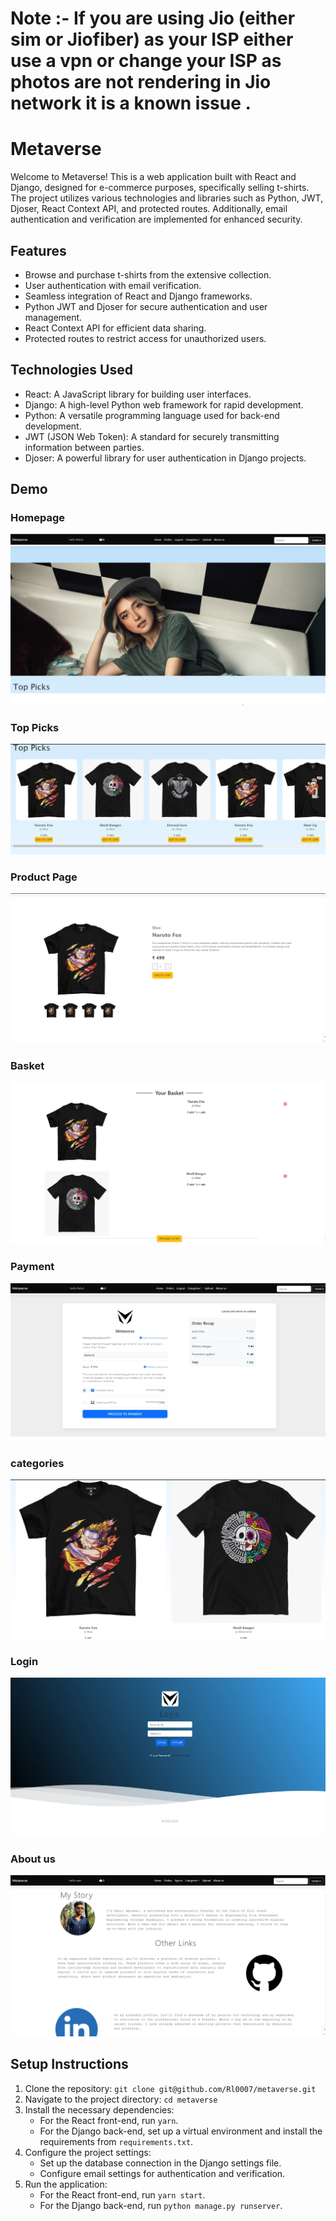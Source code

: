 # Note :-  If you are using Jio (either sim or Jiofiber)  as your ISP either use a vpn or change your ISP as photos are not rendering in Jio network it is a known issue .
# Metaverse

Welcome to Metaverse! This is a web application built with React and Django, designed for e-commerce purposes, specifically selling t-shirts. The project utilizes various technologies and libraries such as Python, JWT, Djoser, React Context API, and protected routes. Additionally, email authentication and verification are implemented for enhanced security.

## Features

- Browse and purchase t-shirts from the extensive collection.
- User authentication with email verification.
- Seamless integration of React and Django frameworks.
- Python JWT and Djoser for secure authentication and user management.
- React Context API for efficient data sharing.
- Protected routes to restrict access for unauthorized users.

## Technologies Used

- React: A JavaScript library for building user interfaces.
- Django: A high-level Python web framework for rapid development.
- Python: A versatile programming language used for back-end development.
- JWT (JSON Web Token): A standard for securely transmitting information between parties.
- Djoser: A powerful library for user authentication in Django projects.

## Demo

### Homepage

![Homepage](https://github.com/Rl0007/metaverse/blob/master/results/Homepage.JPG)

### Top Picks

![Top picks](https://github.com/Rl0007/metaverse/blob/master/results/top_picks.JPG)

### Product Page

![Product Page](https://github.com/Rl0007/metaverse/blob/master/results/product_page.JPG)

### Basket

![basket](https://github.com/Rl0007/metaverse/blob/master/results/basket.JPG)

### Payment 

![Payment](https://github.com/Rl0007/metaverse/blob/master/results/payment.JPG)

### categories

![categories](https://github.com/Rl0007/metaverse/blob/master/results/categories.JPG)

### Login

![login](https://github.com/Rl0007/metaverse/blob/master/results/login.JPG)

### About us

![About us](https://github.com/Rl0007/metaverse/blob/master/results/about_us.JPG)



## Setup Instructions

1. Clone the repository: `git clone git@github.com/Rl0007/metaverse.git`
2. Navigate to the project directory: `cd metaverse`
3. Install the necessary dependencies:
   - For the React front-end, run `yarn`.
   - For the Django back-end, set up a virtual environment and install the requirements from `requirements.txt`.
4. Configure the project settings:
   - Set up the database connection in the Django settings file.
   - Configure email settings for authentication and verification.
5. Run the application:
   - For the React front-end, run `yarn start`.
   - For the Django back-end, run `python manage.py runserver`.



